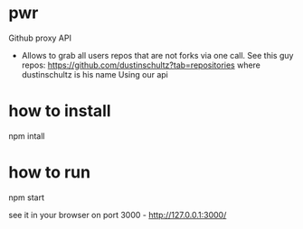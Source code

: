 # pwr
Github proxy API
 - Allows to grab all users repos that are not forks via one call.
 See this guy repos: https://github.com/dustinschultz?tab=repositories
 where dustinschultz is his name
 Using our api 


 # how to install

npm intall    

 # how to run 

 npm start

 see it in your browser on port 3000 - http://127.0.0.1:3000/
